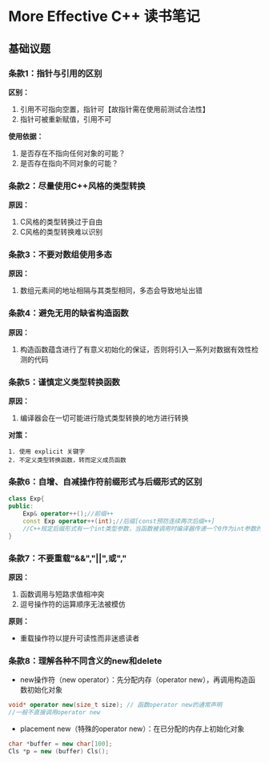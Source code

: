 # More Effective C++ 读书笔记

## 基础议题

### 条款1：指针与引用的区别

**区别：**

1. 引用不可指向空置，指针可【故指针需在使用前测试合法性】
2. 指针可被重新赋值，引用不可

**使用依据：**

1. 是否存在不指向任何对象的可能？
2. 是否存在指向不同对象的可能？



### 条款2：尽量使用C++风格的类型转换

**原因：**

1. C风格的类型转换过于自由
2. C风格的类型转换难以识别



### 条款3：不要对数组使用多态

**原因：**

1. 数组元素间的地址相隔与其类型相同，多态会导致地址出错



### 条款4：避免无用的缺省构造函数

**原因：**

1. 构造函数蕴含进行了有意义初始化的保证，否则将引入一系列对数据有效性检测的代码



### 条款5：谨慎定义类型转换函数

**原因：**

1. 编译器会在一切可能进行隐式类型转换的地方进行转换

**对策：**

	1. 使用 explicit 关键字
 	2. 不定义类型转换函数，转而定义成员函数



### 条款6：自增、自减操作符前缀形式与后缀形式的区别

```c++
class Exp{
public:
	Exp& operator++();//前缀++
    const Exp operator++(int);//后缀[const预防连续两次后缀++]
    //C++规定后缀形式有一个int类型参数，当函数被调用时编译器传递一个0作为int参数的值给该函数
}
```



### 条款7：不要重载"&&","||",或","

**原因：**

1. 函数调用与短路求值相冲突
2. 逗号操作符的运算顺序无法被模仿

**原则：**

- 重载操作符以提升可读性而非迷惑读者



### 条款8：理解各种不同含义的new和delete

- new操作符（new operator）：先分配内存（operator new），再调用构造函数初始化对象

```C++
void* operator new(size_t size); // 函数operator new的通常声明
//一般不直接调用operator new
```

- placement new（特殊的operator new）：在已分配的内存上初始化对象

```c++
char *buffer = new char[100];
Cls *p = new (buffer) Cls();
```

